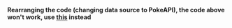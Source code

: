 **Rearranging the code (changing data source to PokeAPI), the code above won't work, use [this](https://github.com/alessiocelentano/rotomgram/tree/ba750cdaa9ed70bd5e5c2e9bdccada7c1471d8b3) instead**
